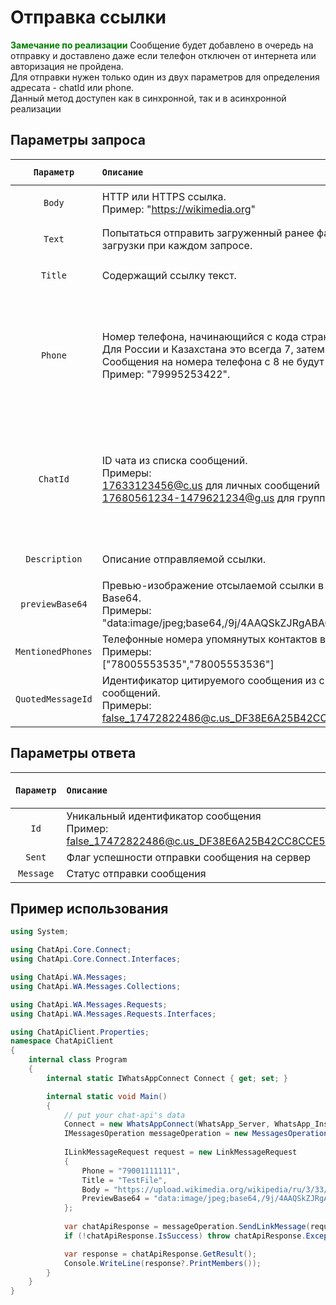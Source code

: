 ﻿# Отправка ссылки
**<span style="color:green">Замечание по реализации</span>** Сообщение будет добавлено в очередь на отправку и доставлено даже если телефон отключен от интернета или авторизация не пройдена.<br>
Для отправки нужен только один из двух параметров для определения адресата - chatId или phone.<br/>
Данный метод доступен как в синхронной, так и в асинхронной реализации

## Параметры запроса
| `Параметр` | `Описание`                        | `Тип данных параметра` | `Обязательный параметр` |
|:----------:|:----------------------------------|:----------------------:|:-----------------------:|
|  `Body`    | HTTP или HTTPS ссылка. <br/>Пример: "https://wikimedia.org"| `String` | <ul><li>- [x] </li></ul> |
|  `Text`    | Попытаться отправить загруженный ранее файл вместо загрузки при каждом запросе. | `String` | <ul><li>- [ ] </li></ul> |
|  `Title`   | Содержащий ссылку текст. | `String` | <ul><li>- [x] </li></ul> |
|  `Phone`   | Номер телефона, начинающийся с кода страны. <br/> Для России и Казахстана это всегда 7, затем 10 цифр. <br/> Сообщения на номера телефона с 8 не будут доставлены. <br/> Пример: "79995253422". | `String` | <ul><li>- [x] Указан только Phone</li><li>- [ ] Указан только ChatId</li></ul> |
|  `ChatId`  | ID чата из списка сообщений. <br/> Примеры: <br/> 17633123456@c.us для личных сообщений<br/> 17680561234-1479621234@g.us для группы. | `String` | <ul><li>- [x] Указан только ChatId</li><li>- [ ] Указан только Phone</li></ul> |
|  `Description`  | Описание отправляемой ссылки. | `String` | <ul><li>- [ ] </li></ul> |
|  `previewBase64`| Превью-изображение отсылаемой ссылки в кодировке Base64. <br/> Примеры: <br/> "data:image/jpeg;base64,/9j/4AAQSkZJRgABAQ..." | `String` | <ul><li>- [x] </li></ul> |
|  `MentionedPhones`  | Телефонные номера упомянутых контактов в массиве. <br/> Примеры: <br/> ["78005553535","78005553536"] | `MentionedPhonesCollection` | <ul><li>- [ ] </li></ul> |
|  `QuotedMessageId`  | Идентификатор цитируемого сообщения из списка сообщений. <br/> Примеры: <br/> false_17472822486@c.us_DF38E6A25B42CC8CCE57EC40F | `String` | <ul><li>- [ ] </li></ul> |

## Параметры ответа
|  `Параметр`   | `Описание`                        | `Тип данных параметра` | 
|:-------------:|:----------------------------------|:----------------------:|
|     `Id`      | Уникальный идентификатор сообщения<br/>Пример: false_17472822486@c.us_DF38E6A25B42CC8CCE57EC40F | `String` 
|    `Sent`     | Флаг успешности отправки сообщения на сервер | `Boolean`
|   `Message`   | Статус отправки сообщения<br/> | `String` 

## Пример использования
```csharp
using System;

using ChatApi.Core.Connect;
using ChatApi.Core.Connect.Interfaces;

using ChatApi.WA.Messages;
using ChatApi.WA.Messages.Collections;

using ChatApi.WA.Messages.Requests;
using ChatApi.WA.Messages.Requests.Interfaces;

using ChatApiClient.Properties;
namespace ChatApiClient
{
    internal class Program
    {
        internal static IWhatsAppConnect Connect { get; set; }

        internal static void Main()
        {
            // put your chat-api's data
            Connect = new WhatsAppConnect(WhatsApp_Server, WhatsApp_Instance, WhatsApp_Token); 
            IMessagesOperation messageOperation = new MessagesOperation(Connect);
            
            ILinkMessageRequest request = new LinkMessageRequest
            {
                Phone = "79001111111",
                Title = "TestFile",
                Body = "https://upload.wikimedia.org/wikipedia/ru/3/33/NatureCover2001.jpg",
                PreviewBase64 = "data:image/jpeg;base64,/9j/4AAQSkZJRgABAQ..."
            };
        
            var chatApiResponse = messageOperation.SendLinkMessage(request);
            if (!chatApiResponse.IsSuccess) throw chatApiResponse.Exception!;

            var response = chatApiResponse.GetResult();
            Console.WriteLine(response?.PrintMembers());
        }
    }
}
```